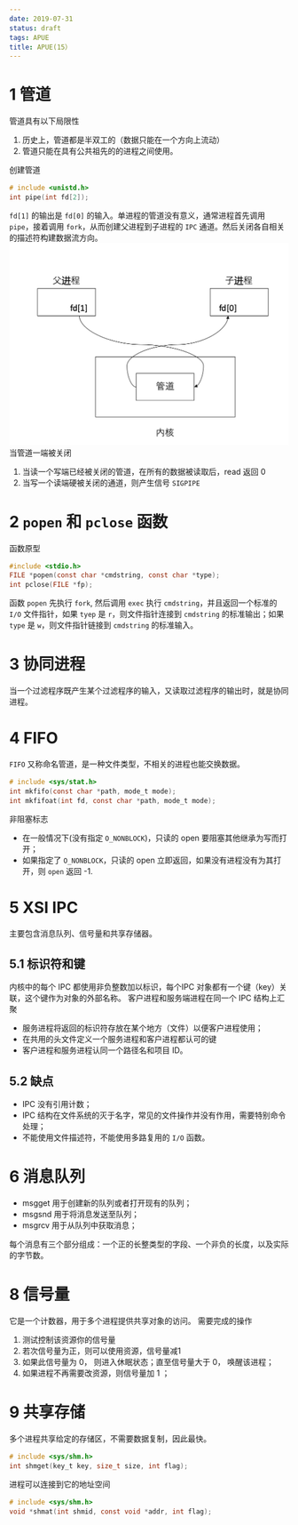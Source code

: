 ```yaml
---
date: 2019-07-31
status: draft
tags: APUE
title: APUE(15）
---
```


# 1 管道
管道具有以下局限性
1. 历史上，管道都是半双工的（数据只能在一个方向上流动）
2. 管道只能在具有公共祖先的的进程之间使用。

创建管道
```c
# include <unistd.h>
int pipe(int fd[2]);
```
`fd[1]` 的输出是 `fd[0]` 的输入。单进程的管道没有意义，通常进程首先调用 `pipe`，接着调用 `fork`，从而创建父进程到子进程的 `IPC` 通道。然后关闭各自相关的描述符构建数据流方向。
![](./_image/2019-07-31-19-42-35.jpg?r=62)
当管道一端被关闭
1. 当读一个写端已经被关闭的管道，在所有的数据被读取后，read  返回 0
2. 当写一个读端硬被关闭的通道，则产生信号 `SIGPIPE`

# 2 `popen` 和 `pclose` 函数
函数原型
```c
#include <stdio.h>
FILE *popen(const char *cmdstring, const char *type);
int pclose(FILE *fp);
```
函数 `popen` 先执行 `fork`, 然后调用 `exec` 执行 `cmdstring`，并且返回一个标准的 `I/O` 文件指针，如果 `tyep` 是 `r`，则文件指针连接到 `cmdstring` 的标准输出；如果 `type` 是 `w`，则文件指针链接到 `cmdstring` 的标准输入。

# 3 协同进程
当一个过滤程序既产生某个过滤程序的输入，又读取过滤程序的输出时，就是协同进程。

# 4 FIFO
`FIFO` 又称命名管道，是一种文件类型，不相关的进程也能交换数据。
```c
# include <sys/stat.h>
int mkfifo(const char *path, mode_t mode);
int mkfifoat(int fd, const char *path, mode_t mode);
```

非阻塞标志
- 在一般情况下(没有指定 `O_NONBLOCK`)，只读的 open 要阻塞其他继承为写而打开；
- 如果指定了 `O_NONBLOCK`，只读的 open 立即返回，如果没有进程没有为其打开，则 `open` 返回 -1.

# 5 XSI IPC
主要包含消息队列、信号量和共享存储器。

## 5.1 标识符和键
内核中的每个 IPC  都使用非负整数加以标识，每个IPC 对象都有一个键（key）关联，这个键作为对象的外部名称。
客户进程和服务端进程在同一个 IPC 结构上汇聚
- 服务进程将返回的标识符存放在某个地方（文件）以便客户进程使用；
- 在共用的头文件定义一个服务进程和客户进程都认可的键
- 客户进程和服务进程认同一个路径名和项目 ID。

## 5.2 缺点
- IPC  没有引用计数；
- IPC 结构在文件系统的灭于名字，常见的文件操作并没有作用，需要特别命令处理；
- 不能使用文件描述符，不能使用多路复用的 `I/O` 函数。

# 6 消息队列
- msgget 用于创建新的队列或者打开现有的队列；
- msgsnd 用于将消息发送至队列；
- msgrcv 用于从队列中获取消息；

每个消息有三个部分组成：一个正的长整类型的字段、一个非负的长度，以及实际的字节数。

# 8 信号量
它是一个计数器，用于多个进程提供共享对象的访问。
需要完成的操作
1. 测试控制该资源你的信号量
2. 若次信号量为正，则可以使用资源，信号量减1
3. 如果此信号量为 0， 则进入休眠状态；直至信号量大于 0， 唤醒该进程；
4. 如果进程不再需要改资源，则信号量加 1 ；

# 9 共享存储
多个进程共享给定的存储区，不需要数据复制，因此最快。
```c
# include <sys/shm.h>
int shmget(key_t key, size_t size, int flag);
```
进程可以连接到它的地址空间
```c
# include <sys/shm.h>
void *shmat(int shmid, const void *addr, int flag);
```

